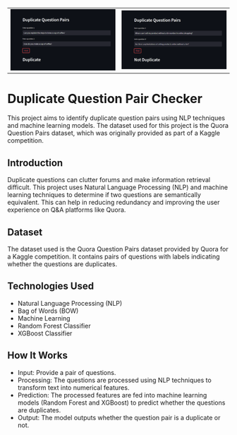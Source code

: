 <table>
  <tr>
    <td><img src="https://github.com/sahilbhardwaj23/Duplicate-Question-Pair/blob/main/2.png" alt="Screenshot 1" width="400"></td>
    <td><img src="https://github.com/sahilbhardwaj23/Duplicate-Question-Pair/blob/main/1.png" alt="Screenshot 2" width="400"></td>
  </tr>
</table>


# Duplicate Question Pair Checker
This project aims to identify duplicate question pairs using NLP techniques and machine learning models. The dataset used for this project is the Quora Question Pairs dataset, which was originally provided as part of a Kaggle competition.

## Introduction
Duplicate questions can clutter forums and make information retrieval difficult. This project uses Natural Language Processing (NLP) and machine learning techniques to determine if two questions are semantically equivalent. This can help in reducing redundancy and improving the user experience on Q&A platforms like Quora.

## Dataset
The dataset used is the Quora Question Pairs dataset provided by Quora for a Kaggle competition. It contains pairs of questions with labels indicating whether the questions are duplicates.

## Technologies Used
* Natural Language Processing (NLP)
*  Bag of Words (BOW)
*  Machine Learning
*  Random Forest Classifier
*  XGBoost Classifier

## How It Works
*  Input: Provide a pair of questions.
*  Processing: The questions are processed using NLP techniques to transform text into numerical features.
*  Prediction: The processed features are fed into machine learning models (Random Forest and XGBoost) to predict whether the questions are duplicates.
*  Output: The model outputs whether the question pair is a duplicate or not.

